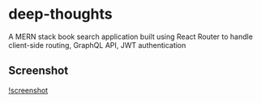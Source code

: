 # deep-thoughts
A MERN stack book search application built using React Router to handle client-side routing, GraphQL API, JWT authentication

## Screenshot

[!screenshot](./screenshot.png)
